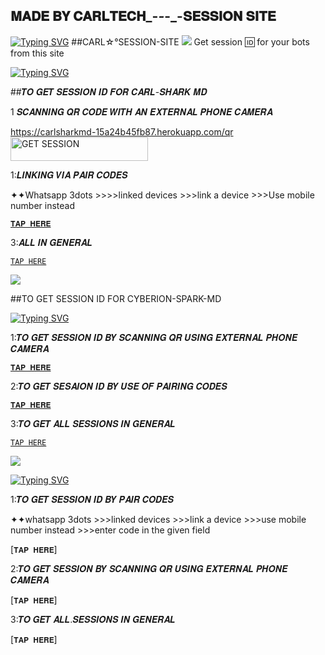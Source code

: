 ## 𝐌𝐀𝐃𝐄 𝐁𝐘 𝐂𝐀𝐑𝐋𝐓𝐄𝐂𝐇_-_-_-_-𝐒𝐄𝐒𝐒𝐈𝐎𝐍 𝐒𝐈𝐓𝐄


[![Typing SVG](https://readme-typing-svg.herokuapp.com?font=Rockstar-ExtraBold&color=blue&lines=CARL+SESSION+SITE+)](https://git.io/typing-svg)
##CARL☆°SESSION-SITE 
<a><img src='https://i.imgur.com/LyHic3i.gif'/></a>
Get session 🆔 for your bots from this site


[![Typing SVG](https://readme-typing-svg.herokuapp.com?font=Rockstar-ExtraBold&color=blue&lines=𝗦𝗘𝗦𝗦𝗜𝗢𝗡+𝗜𝗗+𝗙𝗢𝗥+𝗖𝗔𝗥𝗟+𝗦𝗛𝗔𝗥𝗞+𝗠𝗗)](https://git.io/typing-svg)


 ##𝑻𝑶 𝑮𝑬𝑻 𝑺𝑬𝑺𝑺𝑰𝑶𝑵 𝑰𝑫 𝑭𝑶𝑹 𝑪𝑨𝑹𝑳-𝑺𝑯𝑨𝑹𝑲 𝑴𝑫

 
  1 𝑺𝑪𝑨𝑵𝑵𝑰𝑵𝑮 𝑸𝑹 𝑪𝑶𝑫𝑬 𝑾𝑰𝑻𝑯 𝑨𝑵 𝑬𝑿𝑻𝑬𝑹𝑵𝑨𝑳 𝑷𝑯𝑶𝑵𝑬 𝑪𝑨𝑴𝑬𝑹𝑨
  
  <https://carlsharkmd-15a24b45fb87.herokuapp.com/qr><img title="GET SESSION" src="https://img.shields.io/badge/GET SESSION-h?color=red&style=for-the-badge&logo=msi" width="220" height="38.45"/></a></p>


  1:𝑳𝑰𝑵𝑲𝑰𝑵𝑮 𝑽𝑰𝑨 𝑷𝑨𝑰𝑹 𝑪𝑶𝑫𝑬𝑺
  
   ✦✦Whatsapp 3dots >>>>linked devices >>>link a device >>>Use mobile number instead
          
   [`𝐓𝐀𝐏 𝐇𝐄𝐑𝐄`](https://carlsharkmd-15a24b45fb87.herokuapp.com/pair)

  3:𝑨𝑳𝑳 𝑰𝑵 𝑮𝑬𝑵𝑬𝑹𝑨𝑳
   
   [`TAP HERE`](https://carlsharkmd-15a24b45fb87.herokuapp.com)

 

<a><img src='https://i.imgur.com/LyHic3i.gif'/></a>

##TO GET SESSION ID FOR CYBERION-SPARK-MD 


[![Typing SVG](https://readme-typing-svg.herokuapp.com?font=Rockstar-ExtraBold&color=blue&lines=𝗦𝗘𝗦𝗦𝗜𝗢𝗡+𝗜𝗗+𝗙𝗢𝗥+𝗖𝗬𝗕𝗘𝗥𝗜𝗢𝗡+𝗦𝗣𝗔𝗥𝗞+𝗠𝗗)](https://git.io/typing-svg)

  1:𝑻𝑶 𝑮𝑬𝑻 𝑺𝑬𝑺𝑺𝑰𝑶𝑵 𝑰𝑫 𝑩𝒀 𝑺𝑪𝑨𝑵𝑵𝑰𝑵𝑮 𝑸𝑹 𝑼𝑺𝑰𝑵𝑮 𝑬𝑿𝑻𝑬𝑹𝑵𝑨𝑳 𝑷𝑯𝑶𝑵𝑬 𝑪𝑨𝑴𝑬𝑹𝑨

   [`𝐓𝐀𝐏 𝐇𝐄𝐑𝐄`](https://cyberionsparkmd-68c4a6459d3b.herokuapp.com/qr)

  2:𝑻𝑶 𝑮𝑬𝑻 𝑺𝑬𝑺𝑨𝑰𝑶𝑵 𝑰𝑫 𝑩𝒀 𝑼𝑺𝑬 𝑶𝑭 𝑷𝑨𝑰𝑹𝑰𝑵𝑮 𝑪𝑶𝑫𝑬𝑺

   [`𝐓𝐀𝐏 𝐇𝐄𝐑𝐄`](https://cyberionsparkmd-68c4a6459d3b.herokuapp.com/pair)

   3:𝑻𝑶 𝑮𝑬𝑻 𝑨𝑳𝑳 𝑺𝑬𝑺𝑺𝑰𝑶𝑵𝑺 𝑰𝑵 𝑮𝑬𝑵𝑬𝑹𝑨𝑳
   
   [`TAP HERE`](https://cyberionsparkmd-68c4a6459d3b.herokuapp.com)
   
  <a><img src='https://i.imgur.com/LyHic3i.gif'/></a>



[![Typing SVG](https://readme-typing-svg.herokuapp.com?font=Rockstar-ExtraBold&color=blue&lines=𝗦𝗘𝗦𝗦𝗜𝗢𝗡+𝗜𝗗+𝗙𝗢𝗥+𝗕𝗟𝗨𝗘+𝗕𝗘𝗘𝗧𝗟𝗘)](https://git.io/typing-svg)

 1:𝑻𝑶 𝑮𝑬𝑻 𝑺𝑬𝑺𝑺𝑰𝑶𝑵 𝑰𝑫 𝑩𝒀 𝑷𝑨𝑰𝑹 𝑪𝑶𝑫𝑬𝑺
 
   ✦✦whatsapp 3dots >>>linked devices >>>link a device >>>use mobile number instead >>>enter code in the given field
        
  [`𝐓𝐀𝐏 𝐇𝐄𝐑𝐄`]

  2:𝑻𝑶 𝑮𝑬𝑻 𝑺𝑬𝑺𝑺𝑰𝑶𝑵 𝑩𝒀 𝑺𝑪𝑨𝑵𝑵𝑰𝑵𝑮 𝑸𝑹 𝑼𝑺𝑰𝑵𝑮 𝑬𝑿𝑻𝑬𝑹𝑵𝑨𝑳 𝑷𝑯𝑶𝑵𝑬 𝑪𝑨𝑴𝑬𝑹𝑨
  
  [`𝐓𝐀𝐏 𝐇𝐄𝐑𝐄`]

  3:𝑻𝑶 𝑮𝑬𝑻 𝑨𝑳𝑳.𝑺𝑬𝑺𝑺𝑰𝑶𝑵𝑺 𝑰𝑵 𝑮𝑬𝑵𝑬𝑹𝑨𝑳

  [`𝐓𝐀𝐏 𝐇𝐄𝐑𝐄`]
